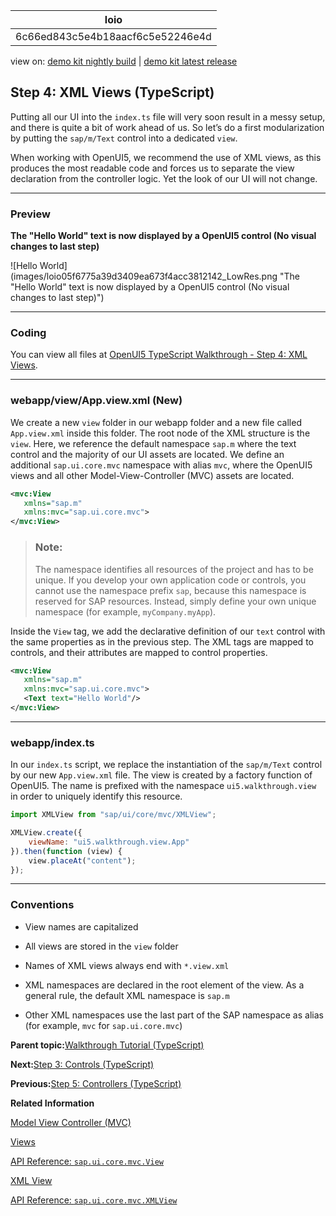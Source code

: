 <!-- loio6c66ed843c5e4b18aacf6c5e52246e4d -->

| loio |
| -----|
| 6c66ed843c5e4b18aacf6c5e52246e4d |

<div id="loio">

view on: [demo kit nightly build](https://sdk.openui5.org/nightly/#/topic/6c66ed843c5e4b18aacf6c5e52246e4d) | [demo kit latest release](https://sdk.openui5.org/topic/6c66ed843c5e4b18aacf6c5e52246e4d)</div>

## Step 4: XML Views \(TypeScript\)

Putting all our UI into the `index.ts` file will very soon result in a messy setup, and there is quite a bit of work ahead of us. So let’s do a first modularization by putting the `sap/m/Text` control into a dedicated `view`.

When working with OpenUI5, we recommend the use of XML views, as this produces the most readable code and forces us to separate the view declaration from the controller logic. Yet the look of our UI will not change.

***

### Preview

  
  
**The "Hello World" text is now displayed by a OpenUI5 control \(No visual changes to last step\)**

![Hello World](images/loio05f6775a39d3409ea673f4acc3812142_LowRes.png "The "Hello World" text is now displayed by a OpenUI5 control (No
					visual changes to last step)")

***

<a name="loio6c66ed843c5e4b18aacf6c5e52246e4d__section_l3f_lgc_syb"/>

### Coding

You can view all files at [OpenUI5 TypeScript Walkthrough - Step 4: XML Views](https://github.com/sap-samples/ui5-typescript-walkthrough/steps/04/README.md).

***

<a name="loio6c66ed843c5e4b18aacf6c5e52246e4d__section_m3f_lgc_syb"/>

### webapp/view/App.view.xml \(New\)

We create a new `view` folder in our webapp folder and a new file called `App.view.xml` inside this folder. The root node of the XML structure is the `view`. Here, we reference the default namespace `sap.m` where the text control and the majority of our UI assets are located. We define an additional `sap.ui.core.mvc` namespace with alias `mvc`, where the OpenUI5 views and all other Model-View-Controller \(MVC\) assets are located.

```xml
<mvc:View
   xmlns="sap.m"
   xmlns:mvc="sap.ui.core.mvc">
</mvc:View>
```

> ### Note:  
> The namespace identifies all resources of the project and has to be unique. If you develop your own application code or controls, you cannot use the namespace prefix `sap`, because this namespace is reserved for SAP resources. Instead, simply define your own unique namespace \(for example, `myCompany.myApp`\).

Inside the `View` tag, we add the declarative definition of our `text` control with the same properties as in the previous step. The XML tags are mapped to controls, and their attributes are mapped to control properties.

```xml
<mvc:View
   xmlns="sap.m"
   xmlns:mvc="sap.ui.core.mvc">
   <Text text="Hello World"/>
</mvc:View>

```

***

<a name="loio6c66ed843c5e4b18aacf6c5e52246e4d__section_nlq_g1w_xfb"/>

### webapp/index.ts

In our `index.ts` script, we replace the instantiation of the `sap/m/Text` control by our new `App.view.xml` file. The view is created by a factory function of OpenUI5. The name is prefixed with the namespace `ui5.walkthrough.view` in order to uniquely identify this resource.

```js
import XMLView from "sap/ui/core/mvc/XMLView";

XMLView.create({
    viewName: "ui5.walkthrough.view.App"
}).then(function (view) {
    view.placeAt("content");
});
```

***

### Conventions

-   View names are capitalized

-   All views are stored in the `view` folder

-   Names of XML views always end with `*.view.xml`

-   XML namespaces are declared in the root element of the view. As a general rule, the default XML namespace is `sap.m`

-   Other XML namespaces use the last part of the SAP namespace as alias \(for example, `mvc` for `sap.ui.core.mvc`\)


**Parent topic:**[Walkthrough Tutorial \(TypeScript\)](Walkthrough_Tutorial_TypeScript_dad1905.md "In this tutorial we'll introduce you to all major development paradigms of OpenUI5. We'll demonstrate the use of TypeScript with OpenUI5 and highlight the specific characteristics of this approach.")

**Next:**[Step 3: Controls \(TypeScript\)](Step_3_Controls_TypeScript_0feb70c.md "Now it is time to build our first little UI by replacing the “Hello World” text in the HTML body by the OpenUI5 control sap/m/Text. In the beginning, we will use the TypeScript control API to set up the UI, the control instance is then placed into the HTML body.")

**Previous:**[Step 5: Controllers \(TypeScript\)](Step_5_Controllers_TypeScript_e5c58fe.md "In this step, we replace the text with a button and show the “Hello World” message when the button is pressed. The handling of the button's press event is implemented in the controller of the view.")

**Related Information**  


[Model View Controller \(MVC\)](Model_View_Controller_MVC_91f2334.md "The Model View Controller (MVC) concept is used in OpenUI5 to separate the representation of information from the user interaction. This separation facilitates development and the changing of parts independently.")

[Views](Views_91f27e3.md "The view in the Model-View-Controller (MVC) concept is responsible for defining and rendering the UI. OpenUI5 supports predefined view types.")

[API Reference: `sap.ui.core.mvc.View`](https://sdk.openui5.org/api/sap.ui.core.mvc.View)

[XML View](XML_View_91f2928.md "The XML view type is defined in an XML file. The file name either ends with .view.xml or as an XML string. The file name and the folder structure together specify the name of the view that equals the OpenUI5 module name.")

[API Reference: `sap.ui.core.mvc.XMLView`](https://sdk.openui5.org/api/sap.ui.core.mvc.XMLView)

